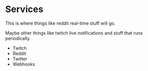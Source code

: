 # Services

This is where things like reddit real-time stuff will go.

Maybe other things like twitch live notifications and stuff that
runs periodically.

- Twitch
- Reddit
- Twitter
- Webhooks